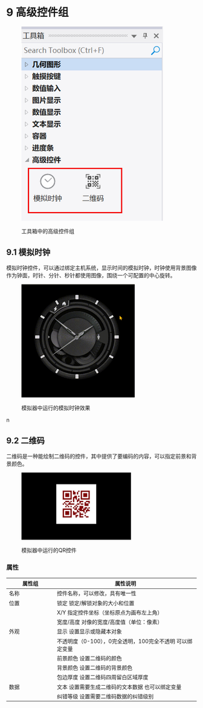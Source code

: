# 9 高级控件组

<div align="left"><figure><img src="../.gitbook/assets/高级控件.jpg" alt="" width="375"><figcaption><p>工具箱中的高级控件组</p></figcaption></figure></div>

## 9.1 模拟时钟

模拟时钟控件，可以通过绑定主机系统，显示时间的模拟时钟，时钟使用背景图像作为钟面，时针、分针、秒针都使用图像，围绕一个可配置的中心旋转。

<div align="left"><figure><img src="../.gitbook/assets/模拟时钟.gif" alt="" width="300"><figcaption><p>模拟器中运行的模拟时钟效果</p></figcaption></figure></div>

n





## 9.2 二维码

二维码是一种能绘制二维码的控件，其中提供了要编码的内容，可以指定前景和背景颜色。

<div align="left"><figure><img src="../.gitbook/assets/模拟器中运行的QR控件.jpg" alt="" width="290"><figcaption><p>模拟器中运行的QR控件</p></figcaption></figure></div>

### 属性

<table><thead><tr><th width="112.942138671875">属性组</th><th>属性说明</th></tr></thead><tbody><tr><td>名称</td><td>控件名称，可以修改，具有唯一性</td></tr><tr><td>位置</td><td>锁定 锁定/解锁对象的大小和位置</td></tr><tr><td></td><td>X/Y 指定控件坐标（坐标原点为画布左上角）</td></tr><tr><td></td><td>宽度/高度 对像的宽度/高度值（单位：像素）</td></tr><tr><td>外观</td><td>显示 设置显示或隐藏本对象</td></tr><tr><td></td><td>不透明度（0-100），0完全透明，100完全不透明 可以绑定变量</td></tr><tr><td></td><td>前景颜色 设置二维码的颜色</td></tr><tr><td></td><td>背景颜色 设置二维码的背景颜色</td></tr><tr><td></td><td>包边厚度 设置二维码四周留白区域厚度</td></tr><tr><td>数据</td><td>文本 设置需要生成二维码的文本数据 也可以绑定变量</td></tr><tr><td></td><td>纠错等级 设置需要二维码数据的纠错级别</td></tr></tbody></table>
